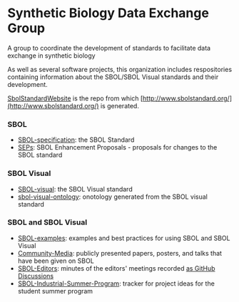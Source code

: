 # Synthetic Biology Data Exchange Group

A group to coordinate the development of standards to facilitate data exchange in synthetic biology

As well as several software projects, this organization includes respositories containing information about the SBOL/SBOL Visual standards and their development.


[SbolStandardWebsite](https://github.com/SynBioDex/SbolStandardWebsite) is the repo from which [http://www.sbolstandard.org/](http://www.sbolstandard.org/) is generated.

### SBOL
* [SBOL-specification](https://github.com/SynBioDex/SBOL-specification): the SBOL Standard
* [SEPs](https://github.com/SynBioDex/SEPs): SBOL Enhancement Proposals - proposals for changes to the SBOL standard 

### SBOL Visual
* [SBOL-visual](https://github.com/SynBioDex/SBOL-visual): the SBOL Visual standard
* [sbol-visual-ontology](https://github.com/SynBioDex/sbol-visual-ontology): onotology generated from the SBOL visual standard

### SBOL and SBOL Visual
* [SBOL-examples](https://github.com/SynBioDex/SBOL-examples): examples and best practices for using SBOL and SBOL Visual
* [Community-Media](https://github.com/SynBioDex/Community-Media): publicly presented papers, posters, and talks that have been given on SBOL
* [SBOL-Editors](https://github.com/SynBioDex/SBOL-Editors): minutes of the editors' meetings recorded [as GitHub Discussions](https://github.com/SynBioDex/SBOL-Editors/discussions)
* [SBOL-Industrial-Summer-Program](https://github.com/SynBioDex/SBOL-Industrial-Summer-Program): tracker for project ideas for the student summer program



